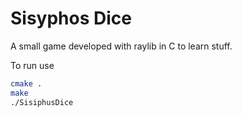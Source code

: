 # Sisyphos Dice
A small game developed with raylib in C to learn stuff.

To run use

```bash
cmake .
make
./SisiphusDice
```